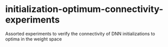 # initialization-optimum-connectivity-experiments
Assorted experiments to verify the connectivity of DNN initializations to optima in the weight space
